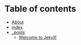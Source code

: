 # Table of contents

* [About](README.md)
* [index](index.markdown)
* [\_posts](\_posts/README.md)
  * [Welcome to Jekyll!](\_posts/2023-02-13-welcome-to-jekyll.markdown)
